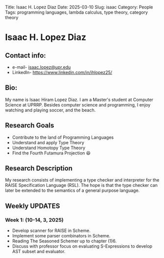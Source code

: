 Title: Isaac H. Lopez Diaz
Date: 2025-03-10
Slug: isaac
Category: People
Tags: programming languages, lambda calculus, type theory, category theory

# Isaac H. Lopez Diaz

## Contact info:
 - e-mail- <isaac.lopez@upr.edu>
 - LinkedIn- <https://www.linkedin.com/in/ihlopez25/>

## Bio:

My name is Isaac Hiram Lopez Diaz. I am a Master's student at Computer Science at UPRRP.
Besides computer science and programming, I enjoy watching and playing soccer, and the beach.

## Research Goals
- Contribute to the land of Programming Languages
- Understand and apply Type Theory
- Understand Homotopy Type Theory
- Find the Fourth Futamura Projection :laughing:

## Research Description

My research consists of implementing a type checker and interpreter for the RAISE Specification Language (RSL).
The hope is that the type checker can later be extended to the semantics of a general purpose language.

## Weekly UPDATES
### Week 1: (10-14, 3, 2025)
- Develop scanner for RAISE in Scheme.
- Implement some parser combinators in Scheme.
- Reading The Seasoned Schemer up to chapter (1)6.
- Discuss with professor focus on evaluating S-Expressions to develop AST subset and evaluator.